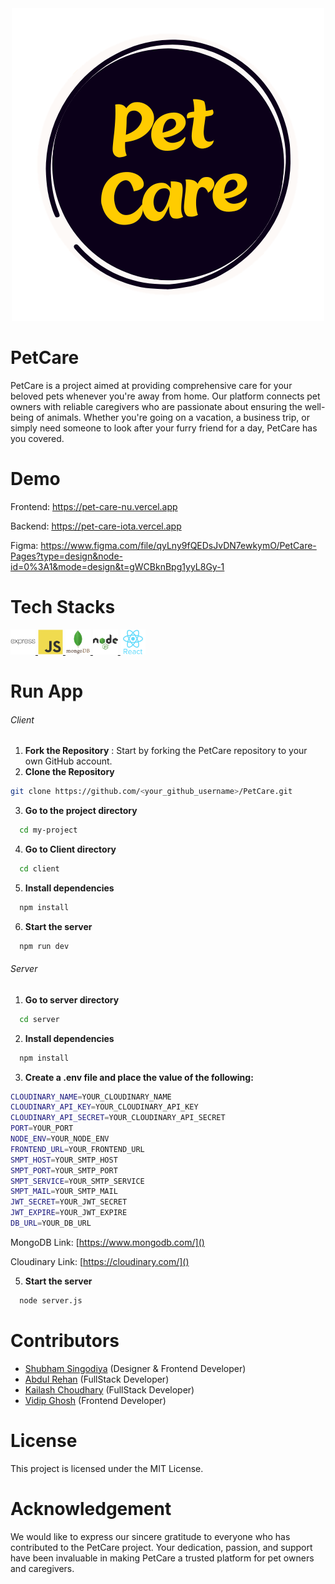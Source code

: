 <div align="center">
  <img src="./client/src/assets/images/logo.png" alt="Pet Care Logo"/>
</div>

# PetCare

PetCare is a project aimed at providing comprehensive care for your beloved pets whenever you're away from home. Our platform connects pet owners with reliable caregivers who are passionate about ensuring the well-being of animals. Whether you're going on a vacation, a business trip, or simply need someone to look after your furry friend for a day, PetCare has you covered.

# Demo

Frontend: https://pet-care-nu.vercel.app

Backend: https://pet-care-iota.vercel.app

Figma: https://www.figma.com/file/qyLny9fQEDsJvDN7ewkymO/PetCare-Pages?type=design&node-id=0%3A1&mode=design&t=gWCBknBpg1yyL8Gy-1

# Tech Stacks

<p align="left"> <a href="https://expressjs.com" target="_blank" rel="noreferrer"> <img src="https://raw.githubusercontent.com/devicons/devicon/master/icons/express/express-original-wordmark.svg" alt="express" width="40" height="40"/> </a> <a href="https://developer.mozilla.org/en-US/docs/Web/JavaScript" target="_blank" rel="noreferrer"> <img src="https://raw.githubusercontent.com/devicons/devicon/master/icons/javascript/javascript-original.svg" alt="javascript" width="40" height="40"/> </a> <a href="https://www.mongodb.com/" target="_blank" rel="noreferrer"> <img src="https://raw.githubusercontent.com/devicons/devicon/master/icons/mongodb/mongodb-original-wordmark.svg" alt="mongodb" width="40" height="40"/> </a> <a href="https://nodejs.org" target="_blank" rel="noreferrer"> <img src="https://raw.githubusercontent.com/devicons/devicon/master/icons/nodejs/nodejs-original-wordmark.svg" alt="nodejs" width="40" height="40"/> </a> <a href="https://reactjs.org/" target="_blank" rel="noreferrer"> <img src="https://raw.githubusercontent.com/devicons/devicon/master/icons/react/react-original-wordmark.svg" alt="react" width="40" height="40"/> </a> </p>

# Run App

###### Client

1. **Fork the Repository** : Start by forking the PetCare repository to your own GitHub account.
2. **Clone the Repository**

```bash
git clone https://github.com/<your_github_username>/PetCare.git
```

3. **Go to the project directory**

```bash
  cd my-project
```

4. **Go to Client directory**

```bash
  cd client
```

5. **Install dependencies**

```bash
  npm install
```

6. **Start the server**

```bash
  npm run dev
```

###### Server

1. **Go to server directory**

```bash
  cd server
```

2. **Install dependencies**

```bash
  npm install
```

3. **Create a .env file and place the value of the following:**

```bash
CLOUDINARY_NAME=YOUR_CLOUDINARY_NAME
CLOUDINARY_API_KEY=YOUR_CLOUDINARY_API_KEY
CLOUDINARY_API_SECRET=YOUR_CLOUDINARY_API_SECRET
PORT=YOUR_PORT
NODE_ENV=YOUR_NODE_ENV
FRONTEND_URL=YOUR_FRONTEND_URL
SMPT_HOST=YOUR_SMTP_HOST
SMPT_PORT=YOUR_SMTP_PORT
SMPT_SERVICE=YOUR_SMTP_SERVICE
SMPT_MAIL=YOUR_SMTP_MAIL
JWT_SECRET=YOUR_JWT_SECRET
JWT_EXPIRE=YOUR_JWT_EXPIRE
DB_URL=YOUR_DB_URL
```

MongoDB Link: [https://www.mongodb.com/]()

Cloudinary Link: [https://cloudinary.com/]()

5. **Start the server**

```bash
  node server.js
```

# Contributors

- [Shubham Singodiya](https://github.com/singodiyashubham87) (Designer & Frontend Developer)
- [Abdul Rehan](https://github.com/abrehan2) (FullStack Developer)
- [Kailash Choudhary](https://github.com/kailashchoudhary11) (FullStack Developer)
- [Vidip Ghosh](https://github.com/Vidip-Ghosh) (Frontend Developer)

# License

This project is licensed under the MIT License.

# Acknowledgement

We would like to express our sincere gratitude to everyone who has contributed to the PetCare project. Your dedication, passion, and support have been invaluable in making PetCare a trusted platform for pet owners and caregivers.

